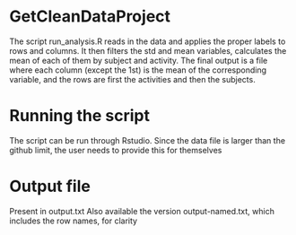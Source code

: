 # GetCleanDataProject
The script run_analysis.R reads in the data and applies the proper labels to rows and columns.
It then filters the std and mean variables, calculates the mean of each of them by subject and activity.
The final output is a file where each column (except the 1st) is the mean of the corresponding variable,
and the rows are first the activities and then the subjects. 

# Running the script
The script can be run through Rstudio. Since the data file is larger than the github limit,
the user needs to provide this for themselves

# Output file
Present in output.txt
Also available the version output-named.txt, which includes the row names, for clarity